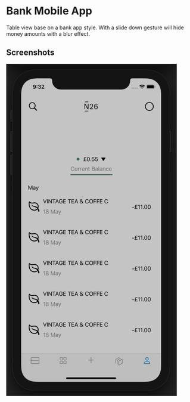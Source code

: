#   Bank Mobile App

Table view base on a bank app style.  With a slide down gesture will hide  money amounts with a blur effect.


## Screenshots

<p float="left">
<img src="https://github.com/mariadev/BankMobileApp/blob/main/ScreenShots/image1.png">
</p>
